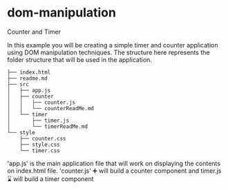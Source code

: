 # dom-manipulation

Counter and Timer

In this example you will be creating a simple timer and counter application using DOM manipulation techniques.
The structure here represents the folder structure that will be used in the application.

```
├── index.html
├── readme.md
├── src
│   ├── app.js
│   ├── counter
│   │   ├── counter.js
│   │   └── counterReadMe.md
│   └── timer
│       ├── timer.js
│       └── timerReadMe.md
└── style
    ├── counter.css
    ├── style.css
    └── timer.css
```

'app.js' is the main application file that will work on displaying the contents on index.html file.
'counter.js' :heavy_plus_sign: will build a counter component and timer.js :hourglass: will build a timer component
